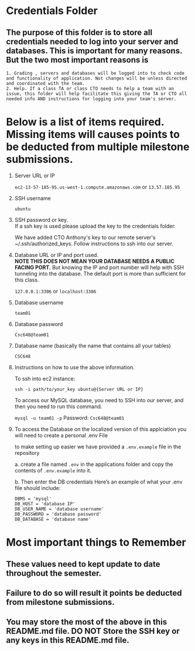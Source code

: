 # Credentials Folder

## The purpose of this folder is to store all credentials needed to log into your server and databases. This is important for many reasons. But the two most important reasons is

    1. Grading , servers and databases will be logged into to check code and functionality of application. Not changes will be unless directed and coordinated with the team.
    2. Help. If a class TA or class CTO needs to help a team with an issue, this folder will help facilitate this giving the TA or CTO all needed info AND instructions for logging into your team's server.

# Below is a list of items required. Missing items will causes points to be deducted from multiple milestone submissions.

1.  Server URL or IP

    `ec2-13-57-185-95.us-west-1.compute.amazonaws.com` or `13.57.185.95`

2.  SSH username

    `ubuntu`

3.  SSH password or key.
    <br> If a ssh key is used please upload the key to the credentials folder.

    We have added CTO Anthony's key to our remote server's
    ~/.ssh/authorized_keys. Follow instructions to ssh into our server.

4.  Database URL or IP and port used.
    <br><strong> NOTE THIS DOES NOT MEAN YOUR DATABASE NEEDS A PUBLIC FACING PORT.</strong> But knowing the IP and port number will help with SSH tunneling into the database. The default port is more than sufficient for this class.

    `127.0.0.1:3306` or `localhost:3306`

5.  Database username

    `team01`

6.  Database password

    `Csc648@team01`

7.  Database name (basically the name that contains all your tables)

    `CSC648`

8.  Instructions on how to use the above information.

    To ssh into ec2 instance:

    `ssh -i path/to/your_key ubuntu@{Server URL or IP}`

    To access our MySQL database, you need to SSH into our server, and then you need to run this command.

    `mysql -u team01 -p`
    Password: `Csc648@team01`

9.  To access the Database on the localized version of this applciation you will need to create a personal .env File

    to make setting up easier we have provided a `.env.example` file in the repository

    a. create a file named `.env` in the applications folder and copy the contents of `.env.example` into it.

    b. Then enter the DB credentials
    Here’s an example of what your .env file should include:

        DBMS = 'mysql'
        DB_HOST = 'database IP'
        DB_USER_NAME = 'database username'
        DB_PASSWORD = 'database password'
        DB_DATABASE = 'database name'

# Most important things to Remember

## These values need to kept update to date throughout the semester. <br>

## <strong>Failure to do so will result it points be deducted from milestone submissions.</strong><br>

## You may store the most of the above in this README.md file. DO NOT Store the SSH key or any keys in this README.md file.
